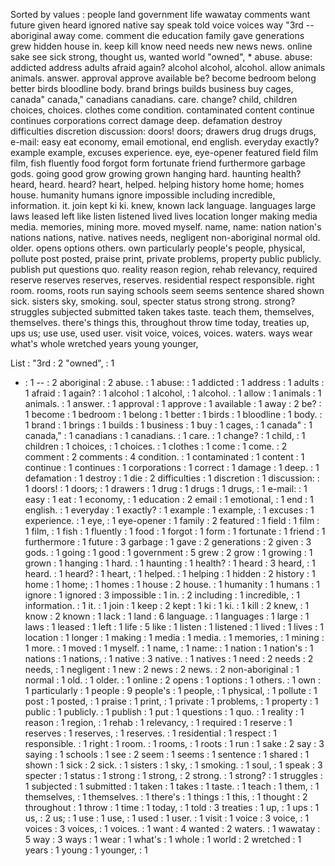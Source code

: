 Sorted by values :
people land government life wawatay comments want future given heard ignored native say speak told voice voices way "3rd -- aboriginal away come. comment die education family gave generations grew hidden house in. keep kill know need needs new news news. online sake see sick strong, thought us, wanted world "owned", * abuse. abuse: addicted address adults afraid again? alcohol alcohol, alcohol. allow animals animals. answer. approval approve available be? become bedroom belong better birds bloodline body. brand brings builds business buy cages, canada" canada," canadians canadians. care. change? child, children choices, choices. clothes come condition. contaminated content continue continues corporations correct damage deep. defamation destroy difficulties discretion discussion: doors! doors; drawers drug drugs drugs, e-mail: easy eat economy, email emotional, end english. everyday exactly? example example, excuses experience. eye, eye-opener featured field film film, fish fluently food forgot form fortunate friend furthermore garbage gods. going good grow growing grown hanging hard. haunting health? heard, heard. heard? heart, helped. helping history home home; homes house. humanity humans ignore impossible including incredible, information. it. join kept ki ki. knew, known lack language. languages large laws leased left like listen listened lived lives location longer making media media. memories, mining more. moved myself. name, name: nation nation's nations nations, native. natives needs, negligent non-aboriginal normal old. older. opens options others. own particularly people's people, physical, pollute post posted, praise print, private problems, property public publicly. publish put questions quo. reality reason region, rehab relevancy, required reserve reserves reserves, reserves. residential respect responsible. right room. rooms, roots run saying schools seem seems sentence shared shown sick. sisters sky, smoking. soul, specter status strong strong. strong? struggles subjected submitted taken takes taste. teach them, themselves, themselves. there's things this, throughout throw time today, treaties up, ups us; use use, used user. visit voice, voices, voices. waters. ways wear what's whole wretched years young younger, 

List :
"3rd : 2
"owned", : 1
* : 1
-- : 2
aboriginal : 2
abuse. : 1
abuse: : 1
addicted : 1
address : 1
adults : 1
afraid : 1
again? : 1
alcohol : 1
alcohol, : 1
alcohol. : 1
allow : 1
animals : 1
animals. : 1
answer. : 1
approval : 1
approve : 1
available : 1
away : 2
be? : 1
become : 1
bedroom : 1
belong : 1
better : 1
birds : 1
bloodline : 1
body. : 1
brand : 1
brings : 1
builds : 1
business : 1
buy : 1
cages, : 1
canada" : 1
canada," : 1
canadians : 1
canadians. : 1
care. : 1
change? : 1
child, : 1
children : 1
choices, : 1
choices. : 1
clothes : 1
come : 1
come. : 2
comment : 2
comments : 4
condition. : 1
contaminated : 1
content : 1
continue : 1
continues : 1
corporations : 1
correct : 1
damage : 1
deep. : 1
defamation : 1
destroy : 1
die : 2
difficulties : 1
discretion : 1
discussion: : 1
doors! : 1
doors; : 1
drawers : 1
drug : 1
drugs : 1
drugs, : 1
e-mail: : 1
easy : 1
eat : 1
economy, : 1
education : 2
email : 1
emotional, : 1
end : 1
english. : 1
everyday : 1
exactly? : 1
example : 1
example, : 1
excuses : 1
experience. : 1
eye, : 1
eye-opener : 1
family : 2
featured : 1
field : 1
film : 1
film, : 1
fish : 1
fluently : 1
food : 1
forgot : 1
form : 1
fortunate : 1
friend : 1
furthermore : 1
future : 3
garbage : 1
gave : 2
generations : 2
given : 3
gods. : 1
going : 1
good : 1
government : 5
grew : 2
grow : 1
growing : 1
grown : 1
hanging : 1
hard. : 1
haunting : 1
health? : 1
heard : 3
heard, : 1
heard. : 1
heard? : 1
heart, : 1
helped. : 1
helping : 1
hidden : 2
history : 1
home : 1
home; : 1
homes : 1
house : 2
house. : 1
humanity : 1
humans : 1
ignore : 1
ignored : 3
impossible : 1
in. : 2
including : 1
incredible, : 1
information. : 1
it. : 1
join : 1
keep : 2
kept : 1
ki : 1
ki. : 1
kill : 2
knew, : 1
know : 2
known : 1
lack : 1
land : 6
language. : 1
languages : 1
large : 1
laws : 1
leased : 1
left : 1
life : 5
like : 1
listen : 1
listened : 1
lived : 1
lives : 1
location : 1
longer : 1
making : 1
media : 1
media. : 1
memories, : 1
mining : 1
more. : 1
moved : 1
myself. : 1
name, : 1
name: : 1
nation : 1
nation's : 1
nations : 1
nations, : 1
native : 3
native. : 1
natives : 1
need : 2
needs : 2
needs, : 1
negligent : 1
new : 2
news : 2
news. : 2
non-aboriginal : 1
normal : 1
old. : 1
older. : 1
online : 2
opens : 1
options : 1
others. : 1
own : 1
particularly : 1
people : 9
people's : 1
people, : 1
physical, : 1
pollute : 1
post : 1
posted, : 1
praise : 1
print, : 1
private : 1
problems, : 1
property : 1
public : 1
publicly. : 1
publish : 1
put : 1
questions : 1
quo. : 1
reality : 1
reason : 1
region, : 1
rehab : 1
relevancy, : 1
required : 1
reserve : 1
reserves : 1
reserves, : 1
reserves. : 1
residential : 1
respect : 1
responsible. : 1
right : 1
room. : 1
rooms, : 1
roots : 1
run : 1
sake : 2
say : 3
saying : 1
schools : 1
see : 2
seem : 1
seems : 1
sentence : 1
shared : 1
shown : 1
sick : 2
sick. : 1
sisters : 1
sky, : 1
smoking. : 1
soul, : 1
speak : 3
specter : 1
status : 1
strong : 1
strong, : 2
strong. : 1
strong? : 1
struggles : 1
subjected : 1
submitted : 1
taken : 1
takes : 1
taste. : 1
teach : 1
them, : 1
themselves, : 1
themselves. : 1
there's : 1
things : 1
this, : 1
thought : 2
throughout : 1
throw : 1
time : 1
today, : 1
told : 3
treaties : 1
up, : 1
ups : 1
us, : 2
us; : 1
use : 1
use, : 1
used : 1
user. : 1
visit : 1
voice : 3
voice, : 1
voices : 3
voices, : 1
voices. : 1
want : 4
wanted : 2
waters. : 1
wawatay : 5
way : 3
ways : 1
wear : 1
what's : 1
whole : 1
world : 2
wretched : 1
years : 1
young : 1
younger, : 1
